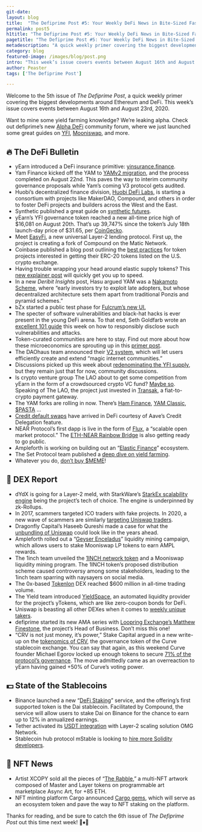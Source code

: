 ```yaml
---
git-date:
layout: blog
title:  "The Defiprime Post #5: Your Weekly DeFi News in Bite-Sized Fashion"
permalink: post5
h1title: "The Defiprime Post #5: Your Weekly DeFi News in Bite-Sized Fashion"
pagetitle: "The Defiprime Post #5: Your Weekly DeFi News in Bite-Sized Fashion"
metadescription: "A quick weekly primer covering the biggest developments around Ethereum and DeFi. This week’s issue covers events between August 16th and August 23rd, 2020"
category: blog
featured-image: /images/blog/post.png
intro: "This week’s issue covers events between August 16th and August 23rd, 2020"
author: Peaster
tags: ['The Defiprime Post']

---
```

Welcome to the 5th issue of _The Defiprime Post_, a quick weekly primer covering the biggest developments around Ethereum and DeFi. This week’s issue covers events between August 16th and August 23rd, 2020.  

Want to mine some yield farming knowledge? We’re leaking alpha. Check out defiprime’s new [Alpha DeFi](https://alpha.defiprime.com/c/yield-farming/6) community forum, where we just launched some great guides on [YFI](https://alpha.defiprime.com/t/yield-farming-with-yfi/93), [Mooniswap](https://alpha.defiprime.com/t/yield-farming-with-mooniswap/201), and more.

## 🔥 The DeFi Bulletin

*   yEarn introduced a DeFi insurance primitive: [yinsurance.finance](https://medium.com/iearn/yinsure-finance-a-new-insurance-primitive-77d5d4217896).
*   Yam Finance kicked off the YAM to [YAMv2 migration](https://medium.com/@yamfinance/yamv1-to-yamv2-migration-complete-upcoming-governance-7ffde2e71c64), and the process completed on August 22nd. This paves the way to interim community governance proposals while Yam’s coming V3 protocol gets audited.
*   Huobi’s decentralized finance division, [Huobi DeFi Labs](https://cointelegraph.com/news/huobi-launches-global-defi-alliance-to-merge-east-and-west), is starting a consortium with projects like MakerDAO, Compound, and others in order to foster DeFi projects and builders across the West and the East.
*   Synthetic published a great guide on [synthetic futures](https://twitter.com/kaiynne/status/1296676189826740226).
*   yEarn’s YFI governance token reached a new all-time price high of $16,081 on August 20th. That’s up 39,747% since the token’s July 18th launch-day price of $31.65, per [CoinGecko](https://www.coingecko.com/en/coins/yearn-finance).
*   Meet [EasyFi](https://medium.com/@easyfinetwork/easyfi-a-layer-2-lending-protocol-for-digital-assets-55e0d9263c0c), a new universal Layer-2 lending protocol. First up, the project is creating a fork of Compound on the Matic Network.
*   Coinbase published a blog post outlining the [best practices](https://blog.coinbase.com/securing-an-erc-20-token-for-launch-on-coinbase-68313652768f) for token projects interested in getting their ERC-20 tokens listed on the U.S. crypto exchange.
*   Having trouble wrapping your head around elastic supply tokens? This [new explainer post](https://defiprime.com/elastic) will quickly get you up to speed.
*   In a new _Deribit Insights_ post, Hasu argued YAM was a [Nakamoto Scheme](https://insights.deribit.com/market-research/why-yam-is-a-nakamoto-scheme/), where “early investors try to exploit late adopters, but whose decentralized architecture sets them apart from traditional Ponzis and pyramid schemes.”
*   bZx started a public test phase for [Fulcrum’s new UI. ](https://bzx.network/blog/community-testing)
*   The specter of software vulnerabilities and black-hat hacks is ever present in the young DeFi arena. To that end, Seth Goldfarb wrote an [excellent 101 guide](https://defiprime.com/communications-cyberattacks) this week on how to responsibly disclose such vulnerabilities and attacks.
*   Token-curated communities are here to stay. Find out more about how these microeconomics are sprouting up in this [primer post](https://defiprime.com/token-communities).
*   The DAOhaus team announced their [V2 system](https://medium.com/daohaus-club/daohaus-v2-86591e6f0595), which will let users efficiently create and extend “magic internet communities.”
*   Discussions picked up this week about [redenominating the YFI supply](https://twitter.com/zhusu/status/1295484621170200576), but they remain just that for now, community discussions.
*   Is crypto venture group The LAO about to get some competition from yEarn in the form of a crowdsourced crypto VC fund? [Maybe so](https://twitter.com/defiprime/status/1295733919795433478). Speaking of The LAO, the project just invested in [Transak](https://twitter.com/TheLAOOfficial/status/1296871961822474241), a fiat-to-crypto payment gateway.
*   The YAM forks are rolling in now. There’s [Ham Finance](https://medium.com/@ham.money/ham-a-new-baconning-e334861dca3c), [YAM Classic](https://medium.com/yamfinance-classic/yam-2-0-the-farming-continues-2cb77e5d186b), [$PASTA](https://twitter.com/SpaghettiMoney/status/1295464519116914691) ...
*   [Credit default swaps](https://medium.com/opium-network/first-credit-default-swap-on-aave-credit-delegation-launched-5e3efc961317) have arrived in DeFi courtesy of Aave’s Credit Delegation feature.
*   NEAR Protocol’s first dapp is live in the form of [Flux](https://medium.com/@fluxmarket/flux-is-live-on-mainnet-741cf2dbe126), a “scalable open market protocol.” The [ETH-NEAR Rainbow Bridge](https://near.org/blog/eth-near-rainbow-bridge/) is also getting ready to go public.
*   Ampleforth is working on building out an “[Elastic Finance](https://twitter.com/AmpleforthOrg/status/1296216714611286016)” ecosystem.
*   The Set Protocol team published a [deep dive on yield farming](https://medium.com/@fluxmarket/flux-is-live-on-mainnet-741cf2dbe126).
*   Whatever you do, [don’t buy $MEME](https://medium.com/@dontbuymeme/dont-buy-meme-defi-s-meme-coin-555c2714486a)!


## 💱 DEX Report

*   dYdX is going for a Layer-2 meld, with StarkWare’s [StarkEx scalability engine](https://www.theblockcrypto.com/linked/75209/dex-dydx-starkware-layer-2) being the project’s tech of choice. The engine is underpinned by zk-Rollups.
*   In 2017, scammers targeted ICO traders with fake projects. In 2020, a new wave of scammers are similarly [targeting Uniswap traders](https://cointelegraph.com/news/fake-tokens-continue-to-plague-uniswap).
*   Dragonfly Capital’s Haseeb Qureshi made a case for what the [unbundling of Uniswap](https://medium.com/dragonfly-research/unbundling-uniswap-the-future-of-on-chain-market-making-1c7d6948d570) could look like in the years ahead.
*   Ampleforth rolled out a “[Geyser Enceladus](https://www.ampleforth.org/dapps/?utm_source=AMPL_MooniswapGeyser_Announcement_8_20_20&utm_medium=AMPL_MooniswapGeyser_Announcement_8_20_20&utm_campaign=AMPL_MooniswapGeyser_Announcement_8_20_20&utm_content=AMPL_MooniswapGeyser_Announcement_8_20_20)” liquidity mining campaign, which allows users to stake Mooniswap LP tokens to earn AMPL rewards.
*   The 1inch team unveiled the [1INCH network token](https://medium.com/@1inch.exchange/1inch-token-and-liquidity-mining-announcement-5a75bad40ded) and a Mooniswap liquidity mining program. The 1INCH token’s proposed distribution scheme caused controversy among some stakeholders, leading to the 1inch team sparring with naysayers on social media.
*   The 0x-based [Tokenlon](https://twitter.com/tokenlon/status/1295918993467822085) DEX reached $600 million in all-time trading volume.
*   The Yield team introduced [YieldSpace](https://yield.is/YieldSpace.pdf), an automated liquidity provider for the project’s yTokens, which are like zero-coupon bonds for DeFi.
*   Uniswap is beasting all other DEXes when it comes to [weekly unique takers](https://twitter.com/teo_leibowitz/status/1297191595624849411).
*   defiprime started its new AMA series with [Loopring Exchange’s Matthew Finestone](https://alpha.defiprime.com/t/loopring-ama-with-matthew-finestone/124), the project’s Head of Business. Don’t miss this one!
*   “CRV is not just money, it’s power,” Stake Capital argued in a new write-up on the [tokenomics of CRV](https://stakecapital.substack.com/p/curve-tokenomics-and-first-mover), the governance token of the Curve stablecoin exchange. You can say that again, as this weekend Curve founder Michael Egorov locked up enough tokens to secure [71% of the protocol’s governance](https://www.theblockcrypto.com/linked/75797/the-founder-of-curve-now-controls-71-of-the-protocols-voting-power). The move admittedly came as an overreaction to yEarn having gained +50% of Curve’s voting power.


## 💵 State of the Stablecoins


*   Binance launched a new “[DeFi Staking](https://www.binance.com/en/support/articles/32f889b8dacd42e28dc16d035ad8f35e?utm_source=BinanceTwitter&utm_medium=GlobalSocial&utm_campaign=GlobalSocial)” service, and the offering’s first supported token is the Dai stablecoin. Facilitated by Compound, the service will allow users to stake Dai on Binance for the chance to earn up to 12% in annualized earnings.
*   Tether activated its [USDT integration](https://omg.network/bitfinex-usdt-tether-integration-omg-network/) with Layer-2 scaling solution OMG Network.
*   Stablecoin hub protocol mStable is looking to [hire more Solidity developers](https://twitter.com/evan_van_ness/status/1295443947746197504).


## 💎 NFT News

*   Artist XCOPY sold all the pieces of “[The Rabble](https://async.art/art/master/0xb6dae651468e9593e4581705a09c10a76ac1e0c8-432),” a multi-NFT artwork composed of Master and Layer tokens on programmable art marketplace Async Art, for +85 ETH.
*   NFT minting platform Cargo announced [Cargo gems](https://medium.com/the-cargo-times/introducing-cargo-gems-and-nft-staking-39bd116e5eee), which will serve as an ecosystem token and pave the way to NFT staking on the platform.  


Thanks for reading, and be sure to catch the 6th issue of _The Defiprime Post_ out this time next week! 👋♦️👋
